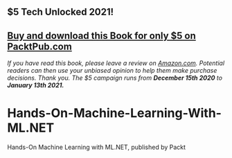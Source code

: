## $5 Tech Unlocked 2021!
[Buy and download this Book for only $5 on PacktPub.com](https://www.packtpub.com/product/hands-on-machine-learning-with-ml-net/9781789801781)
-----
*If you have read this book, please leave a review on [Amazon.com](https://www.amazon.com/gp/product/1789801788).     Potential readers can then use your unbiased opinion to help them make purchase decisions. Thank you. The $5 campaign         runs from __December 15th 2020__ to __January 13th 2021.__*

# Hands-On-Machine-Learning-With-ML.NET
Hands-On Machine Learning with ML.NET, published by Packt
